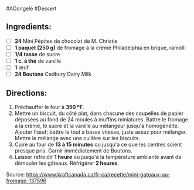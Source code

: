 #ACongelé #Dessert 

## Ingredients:
- [ ] **24** Mini Pépites de chocolat de M. Christie
- [ ] **1 paquet (250 g)** de fromage à la crème Philadelphia en brique, ramolli
- [ ] **1/4 tasse** de sucre
- [ ] **1 c. à thé** de vanille
- [ ] **1** œuf
- [ ] **24 Boutons** Cadbury Dairy Milk

## Directions:
1. Préchauffer le four à **350 ºF**.
2. Mettre un biscuit, du côté plat, dans chacune des coupelles de papier déposées au fond de 24 moules à muffins miniatures. Battre le fromage à la crème, le sucre et la vanille au mélangeur jusqu'à homogénéité. Ajouter l'œuf; battre le tout à basse vitesse, juste assez pour mélanger. Mettre le mélange avec une cuillère sur les biscuits.
3. Cuire au four de **13 à 15 minutes** ou jusqu'à ce que les centres soient presque pris. Garnir immédiatement de Boutons.
4. Laisser refroidir **1 heure** ou jusqu'à la température ambiante avant de démouler les gâteaux. Réfrigérer **2 heures**.

Source: https://www.kraftcanada.ca/fr-ca/recette/mini-gateaux-au-fromage-137596